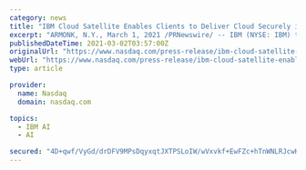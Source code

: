 ```yaml
---
category: news
title: "IBM Cloud Satellite Enables Clients to Deliver Cloud Securely in Any Environment Including at the Edge"
excerpt: "ARMONK, N.Y., March 1, 2021 /PRNewswire/ -- IBM (NYSE: IBM) today announced that its hybrid cloud services are now generally available in any environment -- on any cloud, on premises or at the ..."
publishedDateTime: 2021-03-02T03:57:00Z
originalUrl: "https://www.nasdaq.com/press-release/ibm-cloud-satellite-enables-clients-to-deliver-cloud-securely-in-any-environment"
webUrl: "https://www.nasdaq.com/press-release/ibm-cloud-satellite-enables-clients-to-deliver-cloud-securely-in-any-environment"
type: article

provider:
  name: Nasdaq
  domain: nasdaq.com

topics:
  - IBM AI
  - AI

secured: "4D+qwf/VyGd/drDFV9MPsDqyxqtJXTPSLoIW/wVxvkf+EwFZc+hTnWNLRJcwHcEyP12uqtYO/cpuBQ+1tlBSQZaXFxB8qdrDvke7YgaazEfpFXmtiM9iUg6QW85eoOSkRLxK3Qwhyfio8ubd/sE40ZW2oFVDNHLLnjgtejwc9a5HrUeQ9a1BhBSDc+rhQtzE3GhYylcpWKJS+ywaB33r9L6U8vkx11NVyJe2svzWW/z4H2CYiSBegpmHhpa3KXVN6UMDm4t53AtvFSrceW8P3k8vhMnDNiX9yMyMeeUXPjqL227RSsFrlo5f2vnW2QiBEkaH8OlNtgqsbIoCpHaWImM5j8ZkJA6zwbMfQumncbY=;2+rco0XOVAixDA55LQ833A=="
---
```



